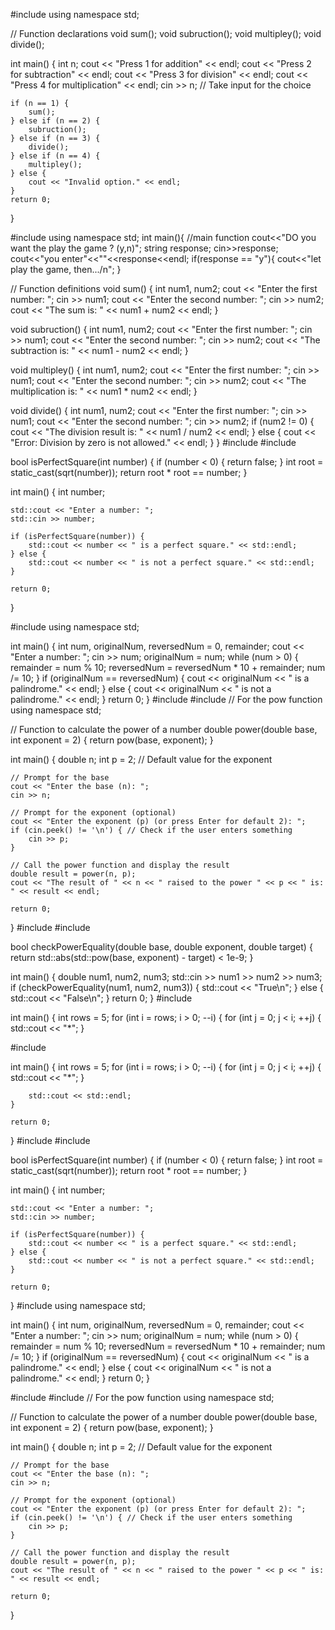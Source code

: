 #include <iostream>
using namespace std;

// Function declarations
void sum();
void subruction();
void multipley();
void divide();

int main() {
    int n;
    cout << "Press 1 for addition" << endl;
    cout << "Press 2 for subtraction" << endl;
    cout << "Press 3 for division" << endl;
    cout << "Press 4 for multiplication" << endl;
    cin >> n; // Take input for the choice
    
    if (n == 1) {
        sum();
    } else if (n == 2) {
        subruction();
    } else if (n == 3) {
        divide();
    } else if (n == 4) {
        multipley();
    } else {
        cout << "Invalid option." << endl;
    }
    return 0;
}

#include<iostream>
using namespace std;
int main(){ //main function
  cout<<"DO you want the play the game ? (y,n)";
  string response;
  cin>>response;
  cout<<"you enter"<<""<<response<<endl;
  if(response == "y"){
  	cout<<"let play the game, then.../n";
  }

// Function definitions
void sum() {
    int num1, num2;
    cout << "Enter the first number: ";
    cin >> num1;
    cout << "Enter the second number: ";
    cin >> num2;
    cout << "The sum is: " << num1 + num2 << endl;
}

void subruction() {
    int num1, num2;
    cout << "Enter the first number: ";
    cin >> num1;
    cout << "Enter the second number: ";
    cin >> num2;
    cout << "The subtraction is: " << num1 - num2 << endl;
}

void multipley() {
    int num1, num2;
    cout << "Enter the first number: ";
    cin >> num1;
    cout << "Enter the second number: ";
    cin >> num2;
    cout << "The multiplication is: " << num1 * num2 << endl;
}

void divide() {
    int num1, num2;
    cout << "Enter the first number: ";
    cin >> num1;
    cout << "Enter the second number: ";
    cin >> num2;
    if (num2 != 0) {
        cout << "The division result is: " << num1 / num2 << endl;
    } else {
        cout << "Error: Division by zero is not allowed." << endl;
    }
}
#include <iostream>
#include <cmath> 

bool isPerfectSquare(int number) {
    if (number < 0) {
        return false; 
    }
    int root = static_cast<int>(sqrt(number)); 
    return root * root == number;
}

int main() {
    int number;

    std::cout << "Enter a number: ";
    std::cin >> number;

    if (isPerfectSquare(number)) {
        std::cout << number << " is a perfect square." << std::endl;
    } else {
        std::cout << number << " is not a perfect square." << std::endl;
    }

    return 0;
}

#include <iostream>
using namespace std;

int main() {
    int num, originalNum, reversedNum = 0, remainder;
    cout << "Enter a number: ";
    cin >> num;
    originalNum = num;
    while (num > 0) {
        remainder = num % 10;
        reversedNum = reversedNum * 10 + remainder;
        num /= 10;
    }
    if (originalNum == reversedNum) {
        cout << originalNum << " is a palindrome." << endl;
    } else {
        cout << originalNum << " is not a palindrome." << endl;
    }
    return 0;
}
#include <iostream>
#include <cmath> // For the pow function
using namespace std;

// Function to calculate the power of a number
double power(double base, int exponent = 2) {
    return pow(base, exponent);
}

int main() {
    double n;
    int p = 2; // Default value for the exponent

    // Prompt for the base
    cout << "Enter the base (n): ";
    cin >> n;

    // Prompt for the exponent (optional)
    cout << "Enter the exponent (p) (or press Enter for default 2): ";
    if (cin.peek() != '\n') { // Check if the user enters something
        cin >> p;
    }

    // Call the power function and display the result
    double result = power(n, p);
    cout << "The result of " << n << " raised to the power " << p << " is: " << result << endl;

    return 0;
}
#include <iostream>
#include <cmath>

bool checkPowerEquality(double base, double exponent, double target) {
    return std::abs(std::pow(base, exponent) - target) < 1e-9;
}

int main() {
    double num1, num2, num3;
    std::cin >> num1 >> num2 >> num3;
    if (checkPowerEquality(num1, num2, num3)) {
        std::cout << "True\n";
    } else {
        std::cout << "False\n";
    }
    return 0;
}
#include <iostream>

int main() {
    int rows = 5; 
    for (int i = rows; i > 0; --i) {
        for (int j = 0; j < i; ++j) {
            std::cout << "*";
        }
        
#include <iostream>

int main() {
    int rows = 5; 
    for (int i = rows; i > 0; --i) {
        for (int j = 0; j < i; ++j) {
            std::cout << "*";
        }
        
        std::cout << std::endl;
    }

    return 0;
}
#include <iostream>
#include <cmath> 

bool isPerfectSquare(int number) {
    if (number < 0) {
        return false; 
    }
    int root = static_cast<int>(sqrt(number)); 
    return root * root == number;
}

int main() {
    int number;

    std::cout << "Enter a number: ";
    std::cin >> number;

    if (isPerfectSquare(number)) {
        std::cout << number << " is a perfect square." << std::endl;
    } else {
        std::cout << number << " is not a perfect square." << std::endl;
    }

    return 0;
}
#include <iostream>
using namespace std;

int main() {
    int num, originalNum, reversedNum = 0, remainder;
    cout << "Enter a number: ";
    cin >> num;
    originalNum = num;
    while (num > 0) {
        remainder = num % 10;
        reversedNum = reversedNum * 10 + remainder;
        num /= 10;
    }
    if (originalNum == reversedNum) {
        cout << originalNum << " is a palindrome." << endl;
    } else {
        cout << originalNum << " is not a palindrome." << endl;
    }
    return 0;
}


#include <iostream>
#include <cmath> // For the pow function
using namespace std;

// Function to calculate the power of a number
double power(double base, int exponent = 2) {
    return pow(base, exponent);
}

int main() {
    double n;
    int p = 2; // Default value for the exponent

    // Prompt for the base
    cout << "Enter the base (n): ";
    cin >> n;

    // Prompt for the exponent (optional)
    cout << "Enter the exponent (p) (or press Enter for default 2): ";
    if (cin.peek() != '\n') { // Check if the user enters something
        cin >> p;
    }

    // Call the power function and display the result
    double result = power(n, p);
    cout << "The result of " << n << " raised to the power " << p << " is: " << result << endl;

    return 0;
}
